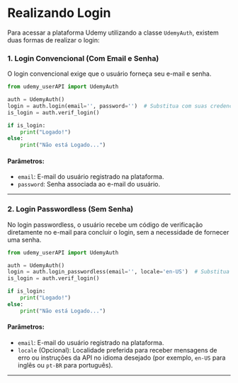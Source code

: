 # Realizando Login

Para acessar a plataforma Udemy utilizando a classe `UdemyAuth`, existem duas formas de realizar o login:

### 1. **Login Convencional (Com Email e Senha)**

O login convencional exige que o usuário forneça seu e-mail e senha.

```python
from udemy_userAPI import UdemyAuth

auth = UdemyAuth()
login = auth.login(email='', password='')  # Substitua com suas credenciais
is_login = auth.verif_login()

if is_login:
    print("Logado!")
else:
    print("Não está Logado...")
```

#### Parâmetros:
- `email`: E-mail do usuário registrado na plataforma.
- `password`: Senha associada ao e-mail do usuário.

---

### 2. **Login Passwordless (Sem Senha)**

No login passwordless, o usuário recebe um código de verificação diretamente no e-mail para concluir o login, sem a necessidade de fornecer uma senha.

```python
from udemy_userAPI import UdemyAuth

auth = UdemyAuth()
login = auth.login_passwordless(email='', locale='en-US')  # Substitua com seu e-mail e localidade
is_login = auth.verif_login()

if is_login:
    print("Logado!")
else:
    print("Não está Logado...")
```

#### Parâmetros:
- `email`: E-mail do usuário registrado na plataforma.
- `locale` (Opcional): Localidade preferida para receber mensagens de erro ou instruções da API no idioma desejado (por exemplo, `en-US` para inglês ou `pt-BR` para português).

---
